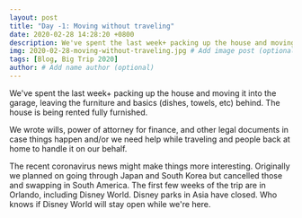 ```yaml
---
layout: post
title: "Day -1: Moving without traveling"
date: 2020-02-28 14:28:20 +0800
description: We've spent the last week+ packing up the house and moving it into the garage...
img: 2020-02-28-moving-without-traveling.jpg # Add image post (optional)
tags: [Blog, Big Trip 2020]
author: # Add name author (optional)
---
```

We've spent the last week+ packing up the house and moving it into the garage, leaving the furniture and basics (dishes, towels, etc) behind. The house is being rented fully furnished.

We wrote wills, power of attorney for finance, and other legal documents in case things happen and/or we need help while traveling and people back at home to handle it on our behalf. 

The recent coronavirus news might make things more interesting. Originally we planned on going through Japan and South Korea but cancelled those and swapping in South America. The first few weeks of the trip are in Orlando, including Disney World. Disney parks in Asia have closed. Who knows if Disney World will stay open while we're here.
